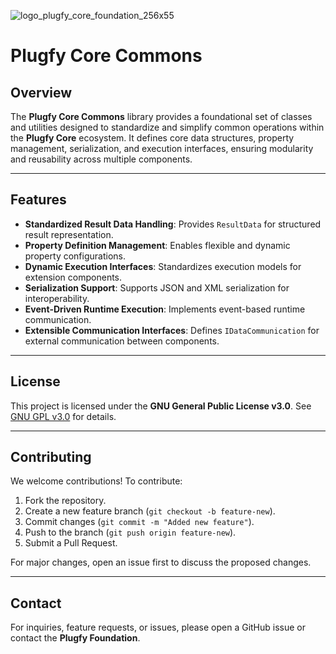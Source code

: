 ![logo_plugfy_core_foundation_256x55](https://raw.githubusercontent.com/PlugfyFoundation/Plugfy.Solution/refs/heads/main/plugfy-core-fundation-header.png)

# Plugfy Core Commons

## Overview
The **Plugfy Core Commons** library provides a foundational set of classes and utilities designed to standardize and simplify common operations within the **Plugfy Core** ecosystem. It defines core data structures, property management, serialization, and execution interfaces, ensuring modularity and reusability across multiple components.

---

## Features
- **Standardized Result Data Handling**: Provides `ResultData` for structured result representation.
- **Property Definition Management**: Enables flexible and dynamic property configurations.
- **Dynamic Execution Interfaces**: Standardizes execution models for extension components.
- **Serialization Support**: Supports JSON and XML serialization for interoperability.
- **Event-Driven Runtime Execution**: Implements event-based runtime communication.
- **Extensible Communication Interfaces**: Defines `IDataCommunication` for external communication between components.

---


## License
This project is licensed under the **GNU General Public License v3.0**. See [GNU GPL v3.0](https://www.gnu.org/licenses/gpl-3.0.en.html) for details.

---

## Contributing
We welcome contributions! To contribute:
1. Fork the repository.
2. Create a new feature branch (`git checkout -b feature-new`).
3. Commit changes (`git commit -m "Added new feature"`).
4. Push to the branch (`git push origin feature-new`).
5. Submit a Pull Request.

For major changes, open an issue first to discuss the proposed changes.

---

## Contact
For inquiries, feature requests, or issues, please open a GitHub issue or contact the **Plugfy Foundation**.

